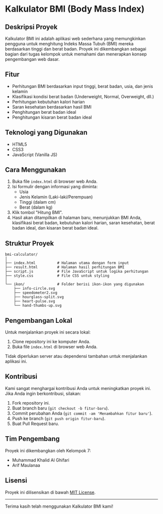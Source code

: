 # Kalkulator BMI (Body Mass Index)

## Deskripsi Proyek

Kalkulator BMI ini adalah aplikasi web sederhana yang memungkinkan pengguna untuk menghitung Indeks Massa Tubuh (BMI) mereka berdasarkan tinggi dan berat badan. Proyek ini dikembangkan sebagai bagian dari tugas kelompok untuk memahami dan menerapkan konsep pengembangan web dasar.

## Fitur

- Perhitungan BMI berdasarkan input tinggi, berat badan, usia, dan jenis kelamin
- Klasifikasi kondisi berat badan (Underweight, Normal, Overweight, dll.)
- Perhitungan kebutuhan kalori harian
- Saran kesehatan berdasarkan hasil BMI
- Penghitungan berat badan ideal
- Penghitungan kisaran berat badan ideal

## Teknologi yang Digunakan

- HTML5
- CSS3
- JavaScript (Vanilla JS)

## Cara Menggunakan

1. Buka file `index.html` di browser web Anda.
2. Isi formulir dengan informasi yang diminta:
   - Usia
   - Jenis Kelamin (Laki-laki/Perempuan)
   - Tinggi (dalam cm)
   - Berat (dalam kg)
3. Klik tombol "Hitung BMI".
4. Hasil akan ditampilkan di halaman baru, menunjukkan BMI Anda, klasifikasi berat badan, kebutuhan kalori harian, saran kesehatan, berat badan ideal, dan kisaran berat badan ideal.

## Struktur Proyek

```
bmi-calculator/
│
├── index.html          # Halaman utama dengan form input
├── result.html         # Halaman hasil perhitungan BMI
├── script.js           # File JavaScript untuk logika perhitungan
├── style.css           # File CSS untuk styling
│
└── ikon/               # Folder berisi ikon-ikon yang digunakan
    ├── info-circle.svg
    ├── speedometer2.svg
    ├── hourglass-split.svg
    ├── heart-pulse.svg
    └── hand-thumbs-up.svg
```

## Pengembangan Lokal

Untuk menjalankan proyek ini secara lokal:

1. Clone repository ini ke komputer Anda.
2. Buka file `index.html` di browser web Anda.

Tidak diperlukan server atau dependensi tambahan untuk menjalankan aplikasi ini.

## Kontribusi

Kami sangat menghargai kontribusi Anda untuk meningkatkan proyek ini. Jika Anda ingin berkontribusi, silakan:

1. Fork repository ini.
2. Buat branch baru (`git checkout -b fitur-baru`).
3. Commit perubahan Anda (`git commit -am 'Menambahkan fitur baru'`).
4. Push ke branch (`git push origin fitur-baru`).
5. Buat Pull Request baru.

## Tim Pengembang

Proyek ini dikembangkan oleh Kelompok 7:
- Muhammad Khalid Al Ghifari
- Arif Maulanaa

## Lisensi

Proyek ini dilisensikan di bawah [MIT License](https://opensource.org/licenses/MIT).


---

Terima kasih telah menggunakan Kalkulator BMI kami!
